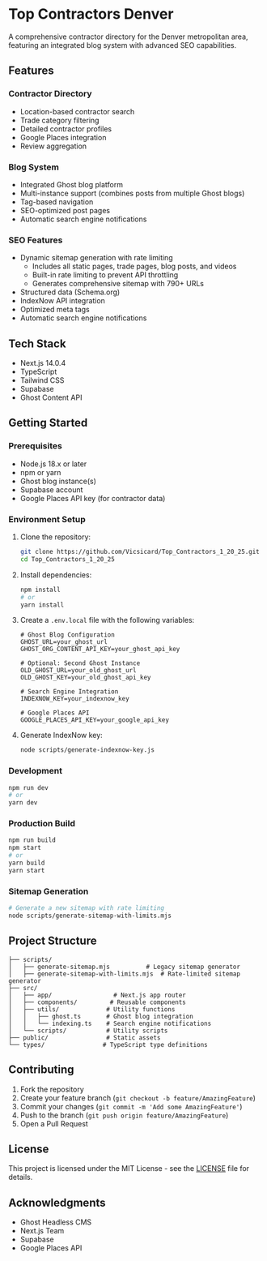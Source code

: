 # Top Contractors Denver

A comprehensive contractor directory for the Denver metropolitan area, featuring an integrated blog system with advanced SEO capabilities.

## Features

### Contractor Directory
- Location-based contractor search
- Trade category filtering
- Detailed contractor profiles
- Google Places integration
- Review aggregation

### Blog System
- Integrated Ghost blog platform
- Multi-instance support (combines posts from multiple Ghost blogs)
- Tag-based navigation
- SEO-optimized post pages
- Automatic search engine notifications

### SEO Features
- Dynamic sitemap generation with rate limiting
  - Includes all static pages, trade pages, blog posts, and videos
  - Built-in rate limiting to prevent API throttling
  - Generates comprehensive sitemap with 790+ URLs
- Structured data (Schema.org)
- IndexNow API integration
- Optimized meta tags
- Automatic search engine notifications

## Tech Stack
- Next.js 14.0.4
- TypeScript
- Tailwind CSS
- Supabase
- Ghost Content API

## Getting Started

### Prerequisites
- Node.js 18.x or later
- npm or yarn
- Ghost blog instance(s)
- Supabase account
- Google Places API key (for contractor data)

### Environment Setup
1. Clone the repository:
   ```bash
   git clone https://github.com/Vicsicard/Top_Contractors_1_20_25.git
   cd Top_Contractors_1_20_25
   ```

2. Install dependencies:
   ```bash
   npm install
   # or
   yarn install
   ```

3. Create a `.env.local` file with the following variables:
   ```env
   # Ghost Blog Configuration
   GHOST_URL=your_ghost_url
   GHOST_ORG_CONTENT_API_KEY=your_ghost_api_key
   
   # Optional: Second Ghost Instance
   OLD_GHOST_URL=your_old_ghost_url
   OLD_GHOST_KEY=your_old_ghost_api_key
   
   # Search Engine Integration
   INDEXNOW_KEY=your_indexnow_key
   
   # Google Places API
   GOOGLE_PLACES_API_KEY=your_google_api_key
   ```

4. Generate IndexNow key:
   ```bash
   node scripts/generate-indexnow-key.js
   ```

### Development
```bash
npm run dev
# or
yarn dev
```

### Production Build
```bash
npm run build
npm start
# or
yarn build
yarn start
```

### Sitemap Generation
```bash
# Generate a new sitemap with rate limiting
node scripts/generate-sitemap-with-limits.mjs
```

## Project Structure
```
├── scripts/
│   ├── generate-sitemap.mjs          # Legacy sitemap generator
│   ├── generate-sitemap-with-limits.mjs  # Rate-limited sitemap generator
├── src/
│   ├── app/                 # Next.js app router
│   ├── components/         # Reusable components
│   ├── utils/             # Utility functions
│   │   ├── ghost.ts       # Ghost blog integration
│   │   └── indexing.ts    # Search engine notifications
│   └── scripts/           # Utility scripts
├── public/                # Static assets
└── types/                # TypeScript type definitions
```

## Contributing
1. Fork the repository
2. Create your feature branch (`git checkout -b feature/AmazingFeature`)
3. Commit your changes (`git commit -m 'Add some AmazingFeature'`)
4. Push to the branch (`git push origin feature/AmazingFeature`)
5. Open a Pull Request

## License
This project is licensed under the MIT License - see the [LICENSE](LICENSE) file for details.

## Acknowledgments
- Ghost Headless CMS
- Next.js Team
- Supabase
- Google Places API
